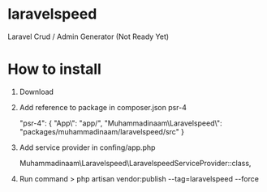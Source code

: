 # laravelspeed
Laravel Crud / Admin Generator (Not Ready Yet)





# How to install

1. Download

2. Add reference to package in composer.json psr-4

	"psr-4": {
            "App\\": "app/",
            "Muhammadinaam\\Laravelspeed\\": "packages/muhammadinaam/laravelspeed/src"
        }

3. Add service provider in confing/app.php

	Muhammadinaam\Laravelspeed\LaravelspeedServiceProvider::class,



4. Run command > php artisan vendor:publish --tag=laravelspeed --force
